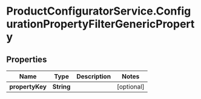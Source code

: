 # ProductConfiguratorService.ConfigurationPropertyFilterGenericProperty

## Properties

Name | Type | Description | Notes
------------ | ------------- | ------------- | -------------
**propertyKey** | **String** |  | [optional] 


